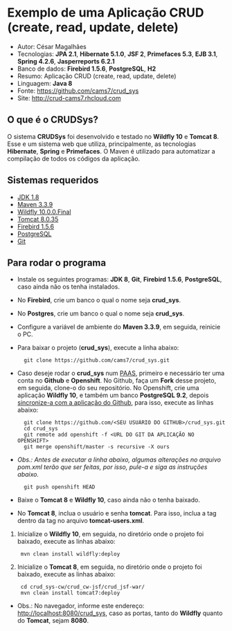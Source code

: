 Exemplo de uma Aplicação CRUD (create, read, update, delete)
========================
* Autor: César Magalhães
* Tecnologias: **JPA 2.1**, **Hibernate 5.1.0**, **JSF 2**, **Primefaces 5.3**, **EJB 3.1**, **Spring 4.2.6**, **Jasperreports 6.2.1**
* Banco de dados: **Firebird 1.5.6**, **PostgreSQL**, **H2**
* Resumo: Aplicação CRUD (create, read, update, delete)
* Linguagem: **Java 8**
* Fonte: <https://github.com/cams7/crud_sys>
* Site: <http://crud-cams7.rhcloud.com>

O que é o CRUDSys?
-------------------
O sistema **CRUDSys** foi desenvolvido e testado no **Wildfly 10** e **Tomcat 8**. Esse e um sistema web que utiliza, principalmente, as tecnologias **Hibernate**, **Spring** e **Primefaces**. O Maven é utilizado para automatizar a compilação de todos os códigos da aplicação.

Sistemas requeridos
-------------------
* [JDK 1.8](http://www.oracle.com/technetwork/java/javase/downloads/jdk8-downloads-2133151.html?ssSourceSiteId=otnpt)
* [Maven 3.3.9](https://maven.apache.org/download.cgi)
* [Wildfly 10.0.0.Final](http://wildfly.org/downloads/)
* [Tomcat 8.0.35](https://tomcat.apache.org/download-80.cgi) 
* [Firebird 1.5.6](http://www.firebirdsql.org/en/firebird-1-5/)
* [PostgreSQL](http://www.postgresql.org/download/)
* [Git](https://git-scm.com/downloads)

Para rodar o programa
-------------------
* Instale os seguintes programas: **JDK 8**, **Git**, **Firebird 1.5.6**, **PostgreSQL**, caso ainda não os tenha instalados.
* No **Firebird**, crie um banco o qual o nome seja **crud_sys**.
* No **Postgres**, crie um banco o qual o nome seja **crud_sys**.
* Configure a variável de ambiente do **Maven 3.3.9**, em seguida, reinicie o PC.
* Para baixar o projeto (**crud_sys**), execute a linha abaixo:

		git clone https://github.com/cams7/crud_sys.git
	
* Caso deseje rodar o **crud_sys** num [PAAS](https://pt.wikipedia.org/wiki/Plataforma_como_serviço), primeiro e necessário ter uma conta no **Github** e **Openshift**. No Github, faça um **Fork** desse projeto, em seguida, clone-o do seu repositório. No Openshift, crie uma aplicação **Wildfly 10**, e também um banco **PostgreSQL 9.2**, depois [sincronize-a com a aplicação do Github](https://developer.jboss.org/wiki/Enable-openshift-ciFullExampleUsingOpenshift-java-client), para isso, execute as linhas abaixo:

		git clone https://github.com/<SEU USUÁRIO DO GITHUB>/crud_sys.git
		cd crud_sys
		git remote add openshift -f <URL DO GIT DA APLICAÇÃO NO OPENSHIFT>
		git merge openshift/master -s recursive -X ours
	
* _Obs.: Antes de executar a linha abaixo, algumas alterações no arquivo pom.xml terão que ser feitas, por isso, pule-a e siga as instruções abaixo._

		git push openshift HEAD
	
* Baixe o **Tomcat 8** e **Wildfly 10**, caso ainda não o tenha baixado.
* No **Tomcat 8**, inclua o usuário e senha **tomcat**. Para isso, inclua a tag *<user username="tomcat" password="tomcat" roles="manager-script"/>* dentro da tag *<tomcat-users>* no arquivo **tomcat-users.xml**.


1. Inicialize o **Wildfly 10**, em seguida, no diretório onde o projeto foi baixado, execute as linhas abaixo:

		mvn clean install wildfly:deploy
	
2. Inicialize o **Tomcat 8**, em seguida, no diretório onde o projeto foi baixado, execute as linhas abaixo:
	
		cd crud_sys-cw/crud_cw-jsf/crud_jsf-war/
		mvn clean install tomcat7:deploy
	
* Obs.: No navegador, informe este endereço: <http://localhost:8080/crud_sys>, caso as portas, tanto do **Wildfly** quanto do **Tomcat**, sejam **8080**.
